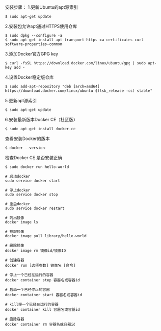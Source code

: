 安装步骤：
1.更新Ubuntu的apt源索引
```
$ sudo apt-get update
```

2.安装包允许apt通过HTTPS使用仓库
```
$ sudo dpkg --configure -a
$ sudo apt-get install apt-transport-https ca-certificates curl software-properties-common
```

3.添加Docker官方GPG key
```
$ curl -fsSL https://download.docker.com/linux/ubuntu/gpg | sudo apt-key add -
```

4.设置Docker稳定版仓库
```
$ sudo add-apt-repository "deb [arch=amd64] https://download.docker.com/linux/ubuntu $(lsb_release -cs) stable"
```

5.更新apt源索引
```
$ sudo apt-get update
```

6.安装最新版本Docker CE（社区版）
```
$ sudo apt-get install docker-ce
```

查看安装Docker的版本
```
$ docker --version
```

检查Docker CE 是否安装正确
```
$ sudo docker run hello-world
```


```
# 启动docker
sudo service docker start

# 停止docker
sudo service docker stop

# 重启docker
sudo service docker restart

# 列出镜像
docker image ls

# 拉取镜像
docker image pull library/hello-world

# 删除镜像
docker image rm 镜像id/镜像ID

# 创建容器
docker run [选项参数] 镜像名 [命令]

# 停止一个已经在运行的容器
docker container stop 容器名或容器id

# 启动一个已经停止的容器
docker container start 容器名或容器id

# kill掉一个已经在运行的容器
docker container kill 容器名或容器id

# 删除容器
docker container rm 容器名或容器id
```
